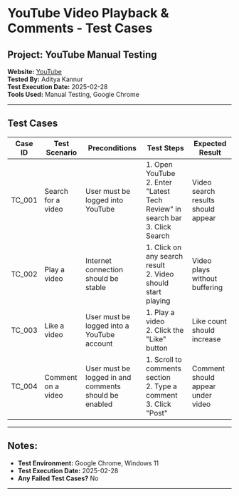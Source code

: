# YouTube Video Playback & Comments - Test Cases  

## Project: YouTube Manual Testing  
**Website:** [YouTube](https://www.youtube.com/)  
**Tested By:** Aditya Kannur  
**Test Execution Date:** 2025-02-28   
**Tools Used:** Manual Testing, Google Chrome    

---

## Test Cases  

| **Case ID** | **Test Scenario** | **Preconditions** | **Test Steps** | **Expected Result** |
|-------------|------------------|-------------------|----------------|---------------------|
| TC_001 | Search for a video | User must be logged into YouTube | 1. Open YouTube <br> 2. Enter "Latest Tech Review" in search bar <br> 3. Click Search | Video search results should appear |
| TC_002 | Play a video | Internet connection should be stable | 1. Click on any search result <br> 2. Video should start playing | Video plays without buffering |
| TC_003 | Like a video | User must be logged into a YouTube account | 1. Play a video <br> 2. Click the "Like" button | Like count should increase |
| TC_004 | Comment on a video | User must be logged in and comments should be enabled | 1. Scroll to comments section <br> 2. Type a comment <br> 3. Click "Post" | Comment should appear under video |

---

## Notes:
- **Test Environment:** Google Chrome, Windows 11  
- **Test Execution Date:** 2025-02-28  
- **Any Failed Test Cases?** No  

---
